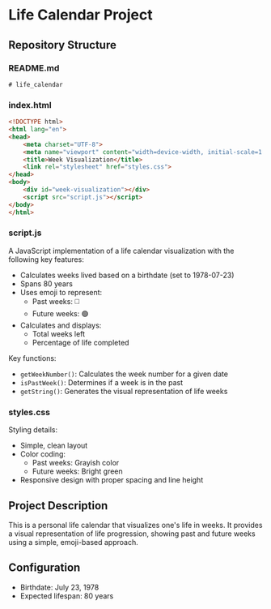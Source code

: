 # Life Calendar Project

## Repository Structure

### README.md
```
# life_calendar
```

### index.html
```html
<!DOCTYPE html>
<html lang="en">
<head>
    <meta charset="UTF-8">
    <meta name="viewport" content="width=device-width, initial-scale=1.0">
    <title>Week Visualization</title>
    <link rel="stylesheet" href="styles.css">
</head>
<body>
    <div id="week-visualization"></div>
    <script src="script.js"></script>
</body>
</html>
```

### script.js
A JavaScript implementation of a life calendar visualization with the following key features:
- Calculates weeks lived based on a birthdate (set to 1978-07-23)
- Spans 80 years
- Uses emoji to represent:
  - Past weeks: ◻️ 
  - Future weeks: 🟢
- Calculates and displays:
  - Total weeks left
  - Percentage of life completed

Key functions:
- `getWeekNumber()`: Calculates the week number for a given date
- `isPastWeek()`: Determines if a week is in the past
- `getString()`: Generates the visual representation of life weeks

### styles.css
Styling details:
- Simple, clean layout
- Color coding:
  - Past weeks: Grayish color
  - Future weeks: Bright green
- Responsive design with proper spacing and line height

## Project Description
This is a personal life calendar that visualizes one's life in weeks. It provides a visual representation of life progression, showing past and future weeks using a simple, emoji-based approach.

## Configuration
- Birthdate: July 23, 1978
- Expected lifespan: 80 years